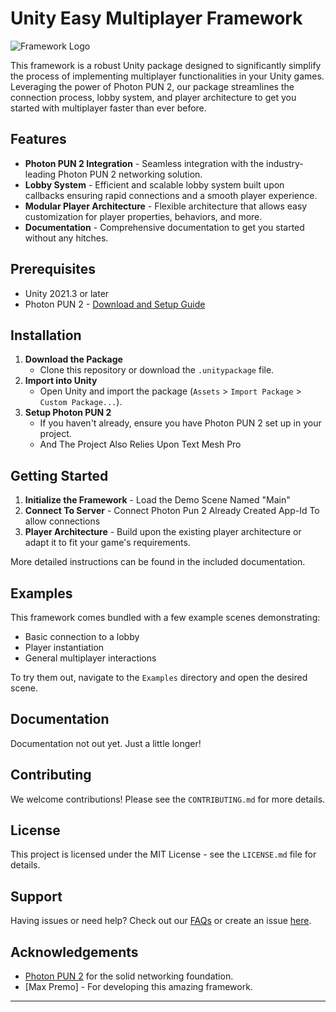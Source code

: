 # Unity Easy Multiplayer Framework

![Framework Logo](./path-to-your-logo.png)

This framework is a robust Unity package designed to significantly simplify the process of implementing multiplayer functionalities in your Unity games. Leveraging the power of Photon PUN 2, our package streamlines the connection process, lobby system, and player architecture to get you started with multiplayer faster than ever before.

## Features
* **Photon PUN 2 Integration** - Seamless integration with the industry-leading Photon PUN 2 networking solution.
* **Lobby System** - Efficient and scalable lobby system built upon callbacks ensuring rapid connections and a smooth player experience.
* **Modular Player Architecture** - Flexible architecture that allows easy customization for player properties, behaviors, and more.
* **Documentation** - Comprehensive documentation to get you started without any hitches.

## Prerequisites

- Unity 2021.3 or later
- Photon PUN 2 - [Download and Setup Guide](https://doc.photonengine.com/en-us/pun/v2/getting-started/pun-intro)

## Installation

1. **Download the Package**
    - Clone this repository or download the `.unitypackage` file.
2. **Import into Unity**
    - Open Unity and import the package (`Assets` > `Import Package` > `Custom Package...`).
3. **Setup Photon PUN 2**
    - If you haven't already, ensure you have Photon PUN 2 set up in your project.
    - And The Project Also Relies Upon Text Mesh Pro

## Getting Started

1. **Initialize the Framework** - Load the Demo Scene Named "Main"
2. **Connect To Server** - Connect Photon Pun 2 Already Created App-Id To allow connections
3. **Player Architecture** - Build upon the existing player architecture or adapt it to fit your game's requirements.

More detailed instructions can be found in the included documentation.

## Examples

This framework comes bundled with a few example scenes demonstrating:
- Basic connection to a lobby
- Player instantiation
- General multiplayer interactions

To try them out, navigate to the `Examples` directory and open the desired scene.

## Documentation

Documentation not out yet. Just a little longer!

## Contributing

We welcome contributions! Please see the `CONTRIBUTING.md` for more details.

## License

This project is licensed under the MIT License - see the `LICENSE.md` file for details.

## Support

Having issues or need help? Check out our [FAQs](./path-to-your-faqs.md) or create an issue [here](https://github.com/your-username/your-repo-name/issues).

## Acknowledgements

- [Photon PUN 2](https://www.photonengine.com/en-US/PUN) for the solid networking foundation.
- [Max Premo] - For developing this amazing framework.

---
